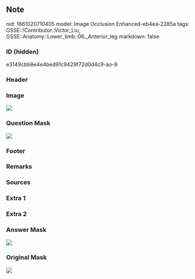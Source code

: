 ## Note
nid: 1661020710405
model: Image Occlusion Enhanced-eb4ea-2285a
tags: GSSE::!Contributor::Victor_Liu, GSSE::Anatomy::Lower_limb::06._Anterior_leg
markdown: false

### ID (hidden)
e3149cbb8e4e4bed91c9429f72d0d4c9-ao-9

### Header


### Image
<img src="tmp5kl3j8gc.png">

### Question Mask
<img src="e3149cbb8e4e4bed91c9429f72d0d4c9-ao-9-Q.svg">

### Footer


### Remarks


### Sources


### Extra 1


### Extra 2


### Answer Mask
<img src="e3149cbb8e4e4bed91c9429f72d0d4c9-ao-9-A.svg">

### Original Mask
<img src="e3149cbb8e4e4bed91c9429f72d0d4c9-ao-O.svg">
